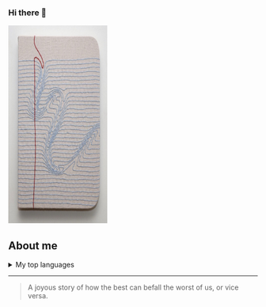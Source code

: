 ### Hi there 👋

<!--
**oldmcdonnell/oldmcdonnell** is a ✨ _special_ ✨ repository because its `README.md` (this file) appears on your GitHub profile.

Here are some ideas to get you started:

- 🔭 I’m currently working on ...
- 🌱 I’m currently learning ...
- 👯 I’m looking to collaborate on ...
- 🤔 I’m looking for help with ...
- 💬 Ask me about ...
- 📫 How to reach me: ...
- 😄 Pronouns: ...
- ⚡ Fun fact: ...
-->

<img alt="painting" src="https://github.com/oldmcdonnell/oldmcdonnell.github.io/blob/dev/img/PIC.jpg" width="200" height="400"/>



## About me


<details>
<summary>My top languages</summary>
  
| Rank | Languages |
|-----:|-----------|
|     1| Python    |
|     2| SQL       |
|     3| Mel       |

</details>


<!-- TO DO: add more details about me later -->

---
> A joyous story of how the best can befall the worst of us, or vice versa.

